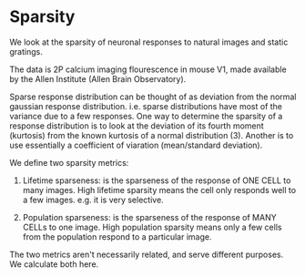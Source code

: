 # Sparsity

We look at the sparsity of neuronal responses to natural images and static gratings.

The data is 2P calcium imaging flourescence in mouse V1, made available by the Allen Institute (Allen Brain Observatory).

Sparse response distribution can be thought of as deviation from the normal gaussian response distribution. i.e. sparse distributions have most of the variance due to a few responses. One way to determine the sparsity of a response distribution is to look at the deviation of its fourth moment (kurtosis) from the known kurtosis of a normal distribution (3). Another is to use essentially a coefficient of viaration (mean/standard deviation).

We define two sparsity  metrics:
1) Lifetime sparseness: is the sparseness of the response of ONE CELL to many images. High lifetime sparsity means the cell only responds well to a few images. e.g. it is very selective.

2) Population sparseness: is the sparseness of the response of MANY CELLs to one image. High population sparsity means only a few cells from the population respond to a particular image.

The two metrics aren't necessarily related, and serve different purposes. We calculate both here.
